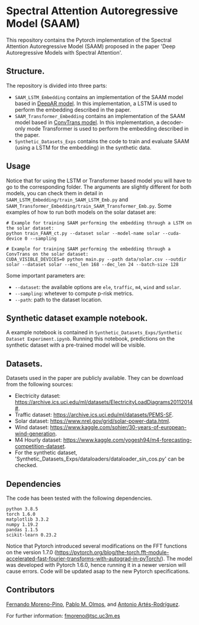 # Spectral Attention Autoregressive Model (SAAM)

This repository contains the Pytorch implementation of the Spectral Attention Autoregressive Model (SAAM) proposed in the paper 'Deep Autoregressive Models with Spectral Attention'.

## Structure.

The repository is divided into three parts:

- <code>SAAM_LSTM_Embedding</code> contains an implementation of the SAAM model based in [DeepAR model](https://www.sciencedirect.com/science/article/pii/S0169207019301888). In this implementation, a LSTM is used to perform the embedding described in the paper.
- <code>SAAM_Transformer_Embedding</code> contains an implementation of the SAAM model based in [ConvTrans model](https://papers.nips.cc/paper/2019/hash/6775a0635c302542da2c32aa19d86be0-Abstract.html). In this implementation, a decoder-only mode Transformer is used to perform the embedding described in the paper.
- <code>Synthetic_Datasets_Exps</code> contains the code to train and evaluate SAAM (using a LSTM for the embedding) in the synthetic data.

## Usage

Notice that for using the LSTM or Transformer based model you will have to go to the corresponding folder. The arguments are slightly different for both models, you can check them in detail in <code>SAAM_LSTM_Embedding/train_SAAM_LSTM_Emb.py</code> and <code>SAAM_Transformer_Embedding/train_SAAM_Transformer_Emb.py</code>. Some examples of how to run both models on the solar dataset are:

```
# Example for training SAAM performing the embedding through a LSTM on the solar dataset:
python train_FAAM_ct.py --dataset solar --model-name solar --cuda-device 0 --sampling

# Example for training SAAM performing the embedding through a ConvTrans on the solar dataset:
CUDA_VISIBLE_DEVICES=0 python main.py --path data/solar.csv --outdir solar --dataset solar --enc_len 168 --dec_len 24 --batch-size 128
```

Some important parameters are: 

- <code>--dataset</code>: the available options are <code>ele</code>, <code>traffic</code>, <code>m4</code>, <code>wind</code> and <code>solar</code>.
- <code>--sampling</code>: whetever to compute p-risk metrics.
- <code>--path</code>: path to the dataset location.

## Synthetic dataset example notebook.

A example notebook is contained in <code>Synthetic_Datasets_Exps/Synthetic Dataset Experiment.ipynb</code>. Running this notebook, predictions on the synthetic dataset with a pre-trained model will be visible.

## Datasets.

Datasets used in the paper are publicly available. They can be download from the following sources:

- Electricity dataset: https://archive.ics.uci.edu/ml/datasets/ElectricityLoadDiagrams20112014#.
- Traffic dataset: https://archive.ics.uci.edu/ml/datasets/PEMS-SF.
- Solar dataset: https://www.nrel.gov/grid/solar-power-data.html.
- Wind dataset: https://www.kaggle.com/sohier/30-years-of-european-wind-generation.
- M4 Hourly dataset: https://www.kaggle.com/yogesh94/m4-forecasting-competition-dataset.
- For the synthetic dataset, 'Synthetic_Datasets_Exps/dataloaders/dataloader_sin_cos.py' can be checked. 

## Dependencies

The code has been tested with the following dependencies.

```
python 3.8.5
torch 1.6.0
matplotlib 3.3.2
numpy 1.19.2
pandas 1.1.5
scikit-learn 0.23.2
```

Notice that Pytorch introduced several modifications on the FFT functions on the version 1.7.0 (https://pytorch.org/blog/the-torch.fft-module-accelerated-fast-fourier-transforms-with-autograd-in-pyTorch/). The model was developed with Pytorch 1.6.0, hence running it in a newer version will cause errors. Code will be updated asap to the new Pytorch specifications.

## Contributors
[Fernando Moreno-Pino](http://www.tsc.uc3m.es/~fmoreno/), [Pablo M. Olmos](http://www.tsc.uc3m.es/~olmos/), and [Antonio Artés-Rodríguez](http://www.tsc.uc3m.es/~antonio/antonio_artes/Home.html).

For further information: <a href="mailto:fmoreno@tsc.uc3m.es">fmoreno@tsc.uc3m.es</a>
